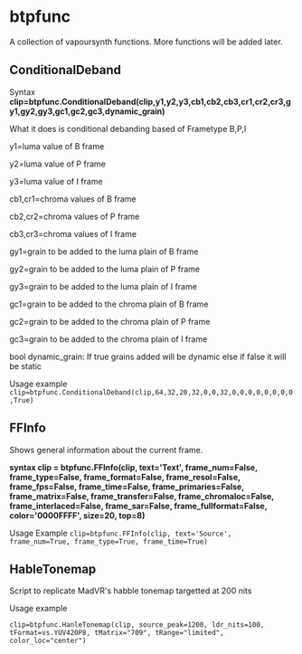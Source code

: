# btpfunc
A collection of vapoursynth functions. More functions will be added later. 

## ConditionalDeband
Syntax **clip=btpfunc.ConditionalDeband(clip,y1,y2,y3,cb1,cb2,cb3,cr1,cr2,cr3,gy1,gy2,gy3,gc1,gc2,gc3,dynamic_grain)**

What it does is conditional debanding based of Frametype B,P,I

y1=luma value of B frame

y2=luma value of P frame

y3=luma value of I frame

cb1,cr1=chroma values of B frame

cb2,cr2=chroma values of P frame

cb3,cr3=chroma values of I frame

gy1=grain to be added to the luma plain of B frame

gy2=grain to be added to the luma plain of P frame

gy3=grain to be added to the luma plain of I frame

gc1=grain to be added to the chroma plain of B frame

gc2=grain to be added to the chroma plain of P frame

gc3=grain to be added to the chroma plain of I frame

bool dynamic_grain: If true grains added will be dynamic else if false it will be static

Usage example 
`clip=btpfunc.ConditionalDeband(clip,64,32,20,32,0,0,32,0,0,0,0,0,0,0,0,True)`

## FFInfo

Shows general information about the current frame.
 
**syntax clip = btpfunc.FFInfo(clip, text='Text', frame_num=False, frame_type=False, frame_format=False, frame_resol=False, frame_fps=False, frame_time=False, frame_primaries=False, frame_matrix=False, frame_transfer=False, frame_chromaloc=False, frame_interlaced=False, frame_sar=False, frame_fullformat=False, color='0000FFFF', size=20, top=8)** 

Usage Example
`clip=btpfunc.FFInfo(clip, text='Source', frame_num=True, frame_type=True, frame_time=True)`

## HableTonemap
Script to replicate MadVR's habble tonemap targetted at 200 nits

Usage example

`clip=btpfunc.HanleTonemap(clip, source_peak=1200, ldr_nits=100, tFormat=vs.YUV420P8, tMatrix="709", tRange="limited", color_loc="center")`
